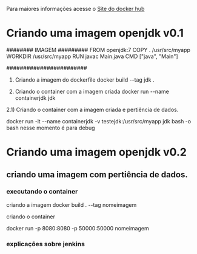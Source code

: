 Para maiores informações acesse o [Site do docker hub](https://hub.docker.com/_/openjdk)


# Criando uma imagem openjdk v0.1
######## IMAGEM #########
FROM openjdk:7
COPY . /usr/src/myapp
WORKDIR /usr/src/myapp
RUN javac Main.java
CMD ["java", "Main"]

########################

1) Criando a imagem do dockerfile
docker build --tag jdk .

2) Criando o container com a imagem criada
docker run --name containerjdk jdk

2.1) Criando o container com a imagem criada e pertiência de dados.

docker run -it --name containerjdk -v testejdk:/usr/src/myapp jdk bash
-o bash nesse momento é para debug
<!-- Altere a Flag abaixo com sua URL do Travis -->

# Criando uma imagem openjdk v0.2

## criando uma imagem com pertiência de dados.


 

### executando o container
criando a imagem
docker build . --tag nomeimagem

criando o container

docker run -p 8080:8080 -p 50000:50000 nomeimagem

### explicações sobre jenkins


